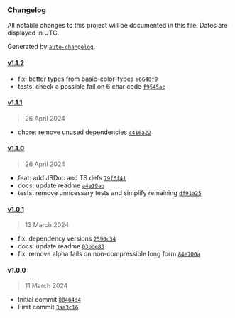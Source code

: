 ### Changelog

All notable changes to this project will be documented in this file. Dates are displayed in UTC.

Generated by [`auto-changelog`](https://github.com/CookPete/auto-changelog).

#### [v1.1.2](https://github.com/ChrisCodesThings/compress-css-hex-color/compare/v1.1.1...v1.1.2)

- fix: better types from basic-color-types [`a6640f9`](https://github.com/ChrisCodesThings/compress-css-hex-color/commit/a6640f9df2f09b0a54c8d5d6c09bdc78e30a9300)
- tests: check a possible fail on 6 char code [`f9545ac`](https://github.com/ChrisCodesThings/compress-css-hex-color/commit/f9545ac1bac6311a67664a7ac6cf86810dfa4a74)

#### [v1.1.1](https://github.com/ChrisCodesThings/compress-css-hex-color/compare/v1.1.0...v1.1.1)

> 26 April 2024

- chore: remove unused dependencies [`c416a22`](https://github.com/ChrisCodesThings/compress-css-hex-color/commit/c416a223b68c092dd2802b77f9cdb347422fb425)

#### [v1.1.0](https://github.com/ChrisCodesThings/compress-css-hex-color/compare/v1.0.1...v1.1.0)

> 26 April 2024

- feat: add JSDoc and TS defs [`79f6f41`](https://github.com/ChrisCodesThings/compress-css-hex-color/commit/79f6f4137f2e37557bcce871b7e9a53bc081f994)
- docs: update readme [`a4e19ab`](https://github.com/ChrisCodesThings/compress-css-hex-color/commit/a4e19ab1f11549fc52a602de65a47c85f4119c87)
- tests: remove unncessary tests and simplify remaining [`df91a25`](https://github.com/ChrisCodesThings/compress-css-hex-color/commit/df91a255cf07c0ab3354aff1d470d4bcd0b6531a)

#### [v1.0.1](https://github.com/ChrisCodesThings/compress-css-hex-color/compare/v1.0.0...v1.0.1)

> 13 March 2024

- fix: dependency versions [`2590c34`](https://github.com/ChrisCodesThings/compress-css-hex-color/commit/2590c349ac241bd337c2f9fde7ef0e5c5f689149)
- docs: update readme [`03bde83`](https://github.com/ChrisCodesThings/compress-css-hex-color/commit/03bde83d437d301dee1dd2c01d2c487d6475b95a)
- fix: remove alpha fails on non-compressible long form [`84e700a`](https://github.com/ChrisCodesThings/compress-css-hex-color/commit/84e700a04af214587c5abfa662f6f28eff167548)

#### v1.0.0

> 11 March 2024

- Initial commit [`80404d4`](https://github.com/ChrisCodesThings/compress-css-hex-color/commit/80404d4fb48a7b6d0d7d32a04f680c945ab43756)
- First commit [`3aa3c16`](https://github.com/ChrisCodesThings/compress-css-hex-color/commit/3aa3c161203c03ed1af3bdd12873a49657c2829d)
